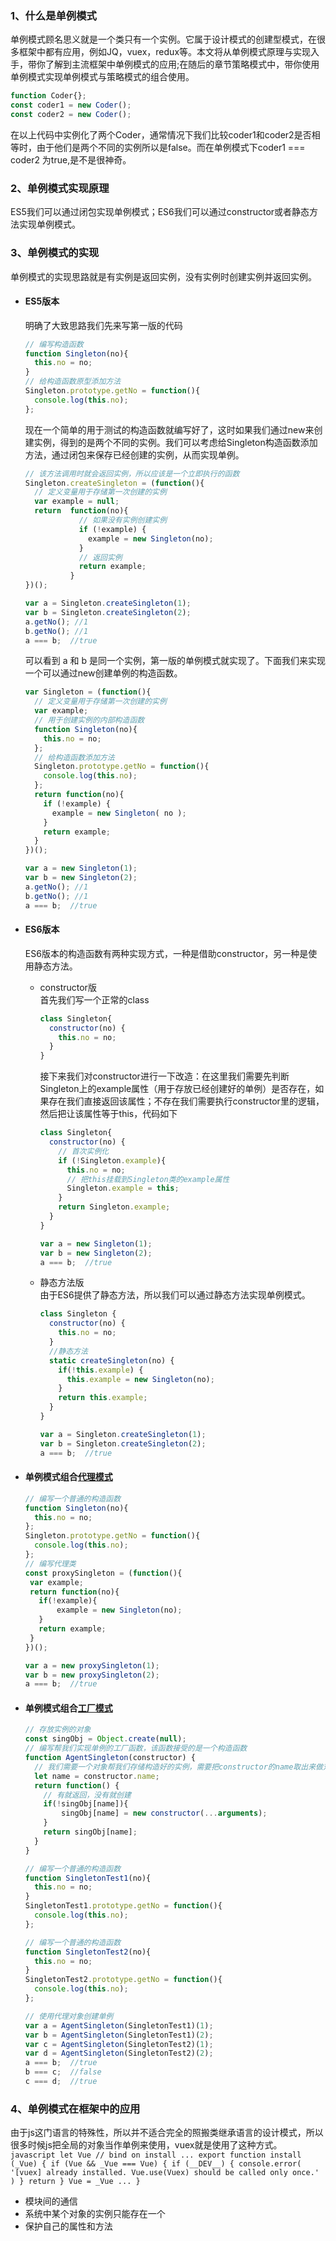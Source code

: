 ### 1、什么是单例模式  
单例模式顾名思义就是一个类只有一个实例。它属于设计模式的创建型模式，在很多框架中都有应用，例如JQ，vuex，redux等。本文将从单例模式原理与实现入手，带你了解到主流框架中单例模式的应用;在随后的章节策略模式中，带你使用单例模式实现单例模式与策略模式的组合使用。
```javaScript
function Coder{};
const coder1 = new Coder();
const coder2 = new Coder();
```
在以上代码中实例化了两个Coder，通常情况下我们比较coder1和coder2是否相等时，由于他们是两个不同的实例所以是false。而在单例模式下coder1 === coder2 为true,是不是很神奇。

### 2、单例模式实现原理
ES5我们可以通过闭包实现单例模式；ES6我们可以通过constructor或者静态方法实现单例模式。

### 3、单例模式的实现
单例模式的实现思路就是有实例是返回实例，没有实例时创建实例并返回实例。
  * #### ES5版本  
    明确了大致思路我们先来写第一版的代码
    ```javaScript
    // 编写构造函数
    function Singleton(no){
      this.no = no;
    }
    // 给构造函数原型添加方法
    Singleton.prototype.getNo = function(){
      console.log(this.no);
    };
    ```
    现在一个简单的用于测试的构造函数就编写好了，这时如果我们通过new来创建实例，得到的是两个不同的实例。我们可以考虑给Singleton构造函数添加方法，通过闭包来保存已经创建的实例，从而实现单例。
    ```javaScript
    // 该方法调用时就会返回实例，所以应该是一个立即执行的函数
    Singleton.createSingleton = (function(){
      // 定义变量用于存储第一次创建的实例
      var example = null;
      return  function(no){
                // 如果没有实例创建实例
                if (!example) {
                  example = new Singleton(no);
                }
                // 返回实例
                return example;
              }
    })();

    var a = Singleton.createSingleton(1);
    var b = Singleton.createSingleton(2);
    a.getNo(); //1
    b.getNo(); //1
    a === b;  //true
    ```
    可以看到 a 和 b 是同一个实例，第一版的单例模式就实现了。下面我们来实现一个可以通过new创建单例的构造函数。
    ```javaScript
    var Singleton = (function(){
      // 定义变量用于存储第一次创建的实例
      var example;
      // 用于创建实例的内部构造函数
      function Singleton(no){
        this.no = no;
      };
      // 给构造函数添加方法
      Singleton.prototype.getNo = function(){
        console.log(this.no);
      };
      return function(no){
        if (!example) {
          example = new Singleton( no );
        }
        return example;
      }
    })();

    var a = new Singleton(1);
    var b = new Singleton(2);
    a.getNo(); //1
    b.getNo(); //1
    a === b;  //true
    ```
  * #### ES6版本  
    ES6版本的构造函数有两种实现方式，一种是借助constructor，另一种是使用静态方法。

    * constructor版  
      首先我们写一个正常的class
      ```javaScript
      class Singleton{
        constructor(no) {
          this.no = no;
        }
      }
      ```
      接下来我们对constructor进行一下改造：在这里我们需要先判断Singleton上的example属性（用于存放已经创建好的单例）是否存在，如果存在我们直接返回该属性；不存在我们需要执行constructor里的逻辑，然后把让该属性等于this，代码如下
      ```javaScript
      class Singleton{
        constructor(no) {
          // 首次实例化
          if (!Singleton.example){
            this.no = no;
            // 把this挂载到Singleton类的example属性
            Singleton.example = this;
          }
          return Singleton.example;
        }
      }

      var a = new Singleton(1);
      var b = new Singleton(2);
      a === b;  //true
      ```

    * 静态方法版  
      由于ES6提供了静态方法，所以我们可以通过静态方法实现单例模式。
      ```javascript
      class Singleton {
        constructor(no) {
          this.no = no;
        }
        //静态方法
        static createSingleton(no) {
          if(!this.example) {
            this.example = new Singleton(no);
          }
          return this.example;
        }
      }

      var a = Singleton.createSingleton(1);
      var b = Singleton.createSingleton(2);
      a === b;  //true
      ```
  * #### 单例模式组合[代理模式]()
    ```javascript
    // 编写一个普通的构造函数
    function Singleton(no){
      this.no = no;
    };
    Singleton.prototype.getNo = function(){
      console.log(this.no);
    };
    // 编写代理类
    const proxySingleton = (function(){
     var example;
     return function(no){
       if(!example){
           example = new Singleton(no); 
       }
       return example;
     }
    })();
    
    var a = new proxySingleton(1);
    var b = new proxySingleton(2);
    a === b;  //true
    ```
  * #### 单例模式组合[工厂模式]()
    ```javascript
    // 存放实例的对象
    const singObj = Object.create(null);
    // 编写帮我们实现单例的工厂函数，该函数接受的是一个构造函数
    function AgentSingleton(constructor) {
      // 我们需要一个对象帮我们存储构造好的实例，需要把constructor的name取出来做对象的key
      let name = constructor.name;
      return function() {
        // 有就返回，没有就创建
        if(!singObj[name]){
            singObj[name] = new constructor(...arguments);
        }
        return singObj[name];
      }
    }

    // 编写一个普通的构造函数
    function SingletonTest1(no){
      this.no = no;
    }
    SingletonTest1.prototype.getNo = function(){
      console.log(this.no);
    };

    // 编写一个普通的构造函数
    function SingletonTest2(no){
      this.no = no;
    }
    SingletonTest2.prototype.getNo = function(){
      console.log(this.no);
    };

    // 使用代理对象创建单例
    var a = AgentSingleton(SingletonTest1)(1);
    var b = AgentSingleton(SingletonTest1)(2);
    var c = AgentSingleton(SingletonTest2)(1);
    var d = AgentSingleton(SingletonTest2)(2);
    a === b;  //true
    b === c;  //false
    c === d;  //true
    ```
### 4、单例模式在框架中的应用
 由于js这门语言的特殊性，所以并不适合完全的照搬类继承语言的设计模式，所以很多时候js把全局的对象当作单例来使用，vuex就是使用了这种方式。
    ```javascript
    let Vue // bind on install
    ...
    export function install (_Vue) {
     if (Vue && _Vue === Vue) {
       if (__DEV__) {
         console.error(
           '[vuex] already installed. Vue.use(Vuex) should be called only once.'
         )
       }
       return
     }
     Vue = _Vue
     ...
    }
    ```
  * 模块间的通信
  * 系统中某个对象的实例只能存在一个
  * 保护自己的属性和方法
